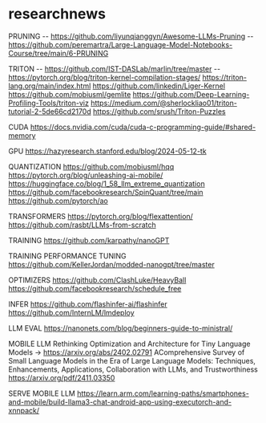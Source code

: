 # researchnews


PRUNING
-- https://github.com/liyunqianggyn/Awesome-LLMs-Pruning
-- https://github.com/peremartra/Large-Language-Model-Notebooks-Course/tree/main/6-PRUNING

TRITON
-- https://github.com/IST-DASLab/marlin/tree/master
-- https://pytorch.org/blog/triton-kernel-compilation-stages/
https://triton-lang.org/main/index.html
https://github.com/linkedin/Liger-Kernel
https://github.com/mobiusml/gemlite
https://github.com/Deep-Learning-Profiling-Tools/triton-viz
https://medium.com/@sherlockliao01/triton-tutorial-2-5de66cd2170d
https://github.com/srush/Triton-Puzzles

CUDA
https://docs.nvidia.com/cuda/cuda-c-programming-guide/#shared-memory

GPU
https://hazyresearch.stanford.edu/blog/2024-05-12-tk

QUANTIZATION
https://github.com/mobiusml/hqq
https://pytorch.org/blog/unleashing-ai-mobile/
https://huggingface.co/blog/1_58_llm_extreme_quantization
https://github.com/facebookresearch/SpinQuant/tree/main
https://github.com/pytorch/ao

TRANSFORMERS
https://pytorch.org/blog/flexattention/
https://github.com/rasbt/LLMs-from-scratch

TRAINING
https://github.com/karpathy/nanoGPT

TRAINING PERFORMANCE TUNING
https://github.com/KellerJordan/modded-nanogpt/tree/master

OPTIMIZERS
https://github.com/ClashLuke/HeavyBall
https://github.com/facebookresearch/schedule_free

INFER
https://github.com/flashinfer-ai/flashinfer
https://github.com/InternLM/lmdeploy

LLM EVAL
https://nanonets.com/blog/beginners-guide-to-ministral/

MOBILE LLM
Rethinking Optimization and Architecture for Tiny Language Models -> https://arxiv.org/abs/2402.02791
AComprehensive Survey of Small Language Models in the Era of Large
 Language Models: Techniques, Enhancements, Applications, Collaboration with
 LLMs, and Trustworthiness https://arxiv.org/pdf/2411.03350

SERVE MOBILE LLM
https://learn.arm.com/learning-paths/smartphones-and-mobile/build-llama3-chat-android-app-using-executorch-and-xnnpack/

